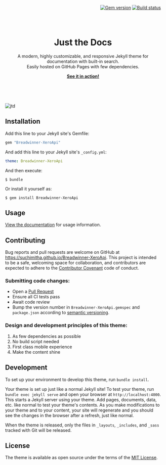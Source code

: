 <p align="right">
    <a href="https://badge.fury.io/rb/Breadwinner-XeroApi"><img src="https://badge.fury.io/rb/Breadwinner-XeroApi.svg" alt="Gem version"></a> <a href="https://suchimitha.github.io/Breadwinner-XeroApi/actions"><img src="https://suchimitha.github.io/Breadwinner-XeroApi/workflows/CI/badge.svg" alt="Build status"></a>
</p>
<br><br>
<p align="center">
    <h1 align="center">Just the Docs</h1>
    <p align="center">A modern, highly customizable, and responsive Jekyll theme for documentation with built-in search.<br>Easily hosted on GitHub Pages with few dependencies.</p>
    <p align="center"><strong><a href="https://suchimitha.github.io/Breadwinner-XeroApi/">See it in action!</a></strong></p>
    <br><br><br>
</p>

![jtd](https://user-images.githubusercontent.com/896475/47384541-89053c80-d6d5-11e8-98dc-dba16e192de9.gif)

## Installation

Add this line to your Jekyll site's Gemfile:

```ruby
gem "Breadwinner-XeroApi"
```

And add this line to your Jekyll site's `_config.yml`:

```yaml
theme: Breadwinner-XeroApi
```

And then execute:

    $ bundle

Or install it yourself as:

    $ gem install Breadwinner-XeroApi

## Usage

[View the documentation](https://suchimitha.github.io/Breadwinner-XeroApi/) for usage information.

## Contributing

Bug reports and pull requests are welcome on GitHub at https://suchimitha.github.io/Breadwinner-XeroApi. This project is intended to be a safe, welcoming space for collaboration, and contributors are expected to adhere to the [Contributor Covenant](http://contributor-covenant.org) code of conduct.

### Submitting code changes:

- Open a [Pull Request](https://suchimitha.github.io/Breadwinner-XeroApi/pulls)
- Ensure all CI tests pass
- Await code review
- Bump the version number in `Breadwinner-XeroApi.gemspec` and `package.json` according to [semantic versioning](https://semver.org/).

### Design and development principles of this theme:

1. As few dependencies as possible
2. No build script needed
3. First class mobile experience
4. Make the content shine

## Development

To set up your environment to develop this theme, run `bundle install`.

Your theme is set up just like a normal Jekyll site! To test your theme, run `bundle exec jekyll serve` and open your browser at `http://localhost:4000`. This starts a Jekyll server using your theme. Add pages, documents, data, etc. like normal to test your theme's contents. As you make modifications to your theme and to your content, your site will regenerate and you should see the changes in the browser after a refresh, just like normal.

When the theme is released, only the files in `_layouts`, `_includes`, and `_sass` tracked with Git will be released.

## License

The theme is available as open source under the terms of the [MIT License](http://opensource.org/licenses/MIT).
